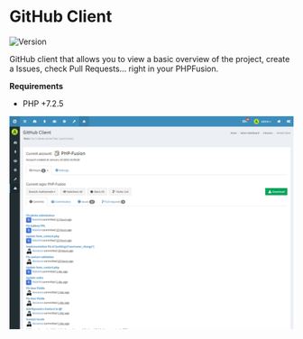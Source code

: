 # GitHub Client

![Version](https://img.shields.io/badge/Version-1.0.1-blue.svg)

GitHub client that allows you to view a basic overview of the project, create a Issues, check Pull Requests... right in your PHPFusion.

**Requirements**

- PHP +7.2.5

![Preview](screenshot.png)
